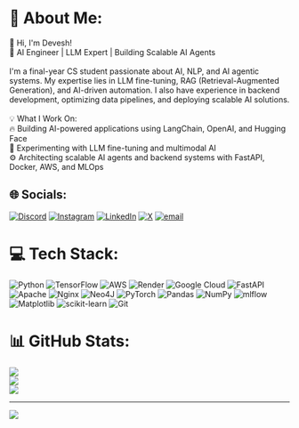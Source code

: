 # 💫 About Me:
👋 Hi, I'm Devesh!<br>🚀 AI Engineer | LLM Expert | Building Scalable AI Agents<br><br>I'm a final-year CS student passionate about AI, NLP, and AI agentic systems. My expertise lies in LLM fine-tuning, RAG (Retrieval-Augmented Generation), and AI-driven automation. I also have experience in backend development, optimizing data pipelines, and deploying scalable AI solutions.<br><br>💡 What I Work On:<br>🔥 Building AI-powered applications using LangChain, OpenAI, and Hugging Face<br>🧠 Experimenting with LLM fine-tuning and multimodal AI<br>⚙️ Architecting scalable AI agents and backend systems with FastAPI, Docker, AWS, and MLOps


## 🌐 Socials:
[![Discord](https://img.shields.io/badge/Discord-%237289DA.svg?logo=discord&logoColor=white)](https://discord.gg/https://discord.gg/cNr3C3QF) [![Instagram](https://img.shields.io/badge/Instagram-%23E4405F.svg?logo=Instagram&logoColor=white)](https://instagram.com/iamdeveshhhh) [![LinkedIn](https://img.shields.io/badge/LinkedIn-%230077B5.svg?logo=linkedin&logoColor=white)](https://linkedin.com/in/devesh1011) [![X](https://img.shields.io/badge/X-black.svg?logo=X&logoColor=white)](https://x.com/devesh1011) [![email](https://img.shields.io/badge/Email-D14836?logo=gmail&logoColor=white)](mailto:deveshk237@gmail.com) 

# 💻 Tech Stack:
![Python](https://img.shields.io/badge/python-3670A0?style=for-the-badge&logo=python&logoColor=ffdd54) ![TensorFlow](https://img.shields.io/badge/TensorFlow-%23FF6F00.svg?style=for-the-badge&logo=TensorFlow&logoColor=white) ![AWS](https://img.shields.io/badge/AWS-%23FF9900.svg?style=for-the-badge&logo=amazon-aws&logoColor=white) ![Render](https://img.shields.io/badge/Render-%46E3B7.svg?style=for-the-badge&logo=render&logoColor=white) ![Google Cloud](https://img.shields.io/badge/GoogleCloud-%234285F4.svg?style=for-the-badge&logo=google-cloud&logoColor=white) ![FastAPI](https://img.shields.io/badge/FastAPI-005571?style=for-the-badge&logo=fastapi) ![Apache](https://img.shields.io/badge/apache-%23D42029.svg?style=for-the-badge&logo=apache&logoColor=white) ![Nginx](https://img.shields.io/badge/nginx-%23009639.svg?style=for-the-badge&logo=nginx&logoColor=white) ![Neo4J](https://img.shields.io/badge/Neo4j-008CC1?style=for-the-badge&logo=neo4j&logoColor=white) ![PyTorch](https://img.shields.io/badge/PyTorch-%23EE4C2C.svg?style=for-the-badge&logo=PyTorch&logoColor=white) ![Pandas](https://img.shields.io/badge/pandas-%23150458.svg?style=for-the-badge&logo=pandas&logoColor=white) ![NumPy](https://img.shields.io/badge/numpy-%23013243.svg?style=for-the-badge&logo=numpy&logoColor=white) ![mlflow](https://img.shields.io/badge/mlflow-%23d9ead3.svg?style=for-the-badge&logo=numpy&logoColor=blue) ![Matplotlib](https://img.shields.io/badge/Matplotlib-%23ffffff.svg?style=for-the-badge&logo=Matplotlib&logoColor=black) ![scikit-learn](https://img.shields.io/badge/scikit--learn-%23F7931E.svg?style=for-the-badge&logo=scikit-learn&logoColor=white) ![Git](https://img.shields.io/badge/git-%23F05033.svg?style=for-the-badge&logo=git&logoColor=white)
# 📊 GitHub Stats:
![](https://github-readme-stats.vercel.app/api?username=devesh1011&theme=dark&hide_border=false&include_all_commits=true&count_private=true)<br/>
![](https://github-readme-streak-stats.herokuapp.com/?user=devesh1011&theme=dark&hide_border=false)<br/>
![](https://github-readme-stats.vercel.app/api/top-langs/?username=devesh1011&theme=dark&hide_border=false&include_all_commits=true&count_private=true&layout=compact)

---
[![](https://visitcount.itsvg.in/api?id=devesh1011&icon=0&color=0)](https://visitcount.itsvg.in)

<!-- Proudly created with GPRM ( https://gprm.itsvg.in ) -->
